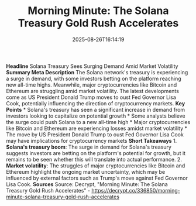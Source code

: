 ﻿---
title: "Morning Minute: The Solana Treasury Gold Rush Accelerates"
date: "2025-08-26T16:14:19"
category: "Markets"
summary: ""
slug: "morning minute the solana treasury gold rush accelerates"
source_urls:
  - "https://decrypt.co/336850/morning-minute-solana-treasury-gold-rush-accelerates"
seo:
  title: "Morning Minute: The Solana Treasury Gold Rush Accelerates | Hash n Hedge"
  description: ""
  keywords: ["news", "markets", "brief"]
---
**Headline** Solana Treasury Sees Surging Demand Amid Market Volatility  **Summary Meta Description** The Solana network's treasury is experiencing a surge in demand, with some investors betting on the platform reaching new all-time highs. Meanwhile, major cryptocurrencies like Bitcoin and Ethereum are struggling amid market volatility. The latest developments come as US President Donald Trump moves to oust Fed Governor Lisa Cook, potentially influencing the direction of cryptocurrency markets.  **Key Points**  * Solana's treasury has seen a significant increase in demand from investors looking to capitalize on potential growth * Some analysts believe the surge could push Solana to a new all-time high * Major cryptocurrencies like Bitcoin and Ethereum are experiencing losses amidst market volatility * The move by US President Donald Trump to oust Fed Governor Lisa Cook may have implications for cryptocurrency markets  **Short Takeaways**  1. **Solana's treasury boom**: The surge in demand for Solana's treasury suggests investors are betting on the platform's potential for growth, but it remains to be seen whether this will translate into actual performance. 2. **Market volatility**: The struggles of major cryptocurrencies like Bitcoin and Ethereum highlight the ongoing market uncertainty, which may be influenced by external factors such as Trump's move against Fed Governor Lisa Cook.  **Sources** Source: Decrypt, "Morning Minute: The Solana Treasury Gold Rush Accelerates" - https://decrypt.co/336850/morning-minute-solana-treasury-gold-rush-accelerates 
